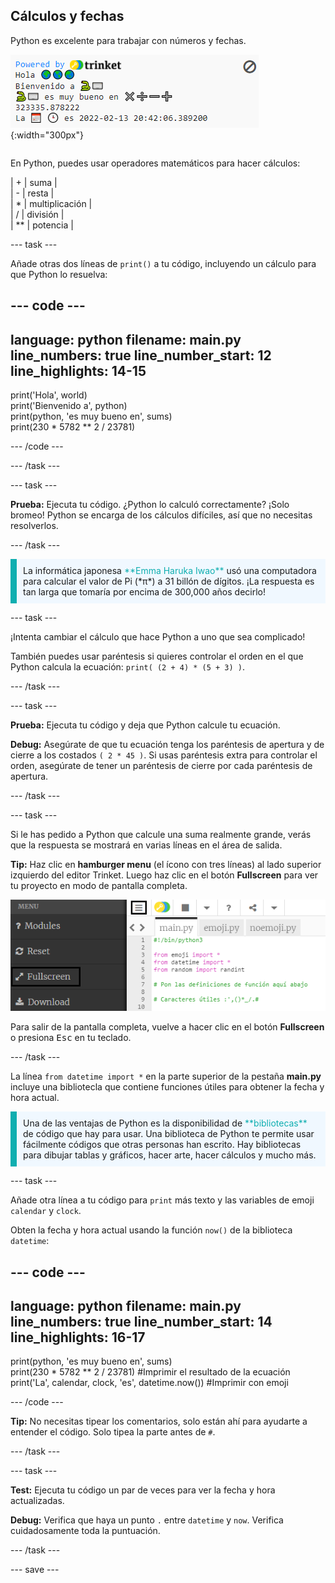 ## Cálculos y fechas

<div style="display: flex; flex-wrap: wrap">
<div style="flex-basis: 200px; flex-grow: 1; margin-right: 15px;">
Python es excelente para trabajar con números y fechas.
</div>
<div>

![El área de salida con cinco líneas impresas mostrando las nuevas salidas de cálculo y fecha actual.](images/sums_dates.png){:width="300px"}

</div>
</div>

En Python, puedes usar operadores matemáticos para hacer cálculos:

| + | suma |   
| - | resta |   
| * | multiplicación |   
| / | división |   
| ** | potencia |

--- task ---

Añade otras dos líneas de `print()` a tu código, incluyendo un cálculo para que Python lo resuelva:

--- code ---
---
language: python filename: main.py line_numbers: true line_number_start: 12
line_highlights: 14-15
---

print('Hola', world)   
print('Bienvenido a', python)   
print(python, 'es muy bueno en', sums)   
print(230 * 5782 ** 2 / 23781)

--- /code ---

--- /task ---

--- task ---

**Prueba:** Ejecuta tu código. ¿Python lo calculó correctamente? ¡Solo bromeo! Python se encarga de los cálculos difíciles, así que no necesitas resolverlos.

--- /task ---

<p style="border-left: solid; border-width:10px; border-color: #0faeb0; background-color: aliceblue; padding: 10px;">
La informática japonesa <span style="color: #0faeb0">**Emma Haruka Iwao**</span> usó una computadora para calcular el valor de Pi (*π*) a 31 billón de dígitos. ¡La respuesta es tan larga que tomaría por encima de 300,000 años decirlo! 
</p>

--- task ---

¡Intenta cambiar el cálculo que hace Python a uno que sea complicado!

También puedes usar paréntesis si quieres controlar el orden en el que Python calcula la ecuación: `print( (2 + 4) * (5 + 3) )`.

--- /task ---

--- task ---

**Prueba:** Ejecuta tu código y deja que Python calcule tu ecuación.

**Debug:** Asegúrate de que tu ecuación tenga los paréntesis de apertura y de cierre a los costados `( 2 * 45 )`. Si usas paréntesis extra para controlar el orden, asegúrate de tener un paréntesis de cierre por cada paréntesis de apertura.

--- /task ---

--- task ---

Si le has pedido a Python que calcule una suma realmente grande, verás que la respuesta se mostrará en varias líneas en el área de salida.

**Tip:** Haz clic en **hamburger menu** (el ícono con tres líneas) al lado superior izquierdo del editor Trinket. Luego haz clic en el botón **Fullscreen** para ver tu proyecto en modo de pantalla completa.

![El editor Trinket con el menú expandido al lado izquierdo, via el hamburger menu, para mostrar la opción de pantalla completa.](images/full_screen.png)

Para salir de la pantalla completa, vuelve a hacer clic en el botón **Fullscreen** o presiona <kbd>Esc</kbd> en tu teclado.

--- /task ---

La línea `from datetime import *` en la parte superior de la pestaña **main.py** incluye una bibliotecla que contiene funciones útiles para obtener la fecha y hora actual.

<p style="border-left: solid; border-width:10px; border-color: #0faeb0; background-color: aliceblue; padding: 10px;">
Una de las ventajas de Python es la disponibilidad de <span style="color: #0faeb0">**bibliotecas**</span> de código que hay para usar. Una biblioteca de Python te permite usar fácilmente códigos que otras personas han escrito. Hay bibliotecas para dibujar tablas y gráficos, hacer arte, hacer cálculos y mucho más.
</p>

--- task ---

Añade otra línea a tu código para `print` más texto y las variables de emoji `calendar` y `clock`.

Obten la fecha y hora actual usando la función `now()` de la biblioteca `datetime`:

--- code ---
---
language: python filename: main.py line_numbers: true line_number_start: 14
line_highlights: 16-17
---

print(python, 'es muy bueno en', sums)    
print(230 * 5782 ** 2 / 23781) #Imprimir el resultado de la ecuación     
print('La', calendar, clock, 'es', datetime.now()) #Imprimir con emoji

--- /code ---

**Tip:** No necesitas tipear los comentarios, solo están ahí para ayudarte a entender el código. Solo tipea la parte antes de `#`.

--- /task ---

--- task ---

**Test:** Ejecuta tu código un par de veces para ver la fecha y hora actualizadas.

**Debug:** Verifica que haya un punto `.` entre `datetime` y `now`. Verifica cuidadosamente toda la puntuación.

--- /task ---

--- save ---
